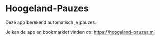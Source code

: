 # Hoogeland-Pauzes
Deze app berekend automatisch je pauzes.

Je kan de app en bookmarklet vinden op: https://hoogeland-pauzes.ml
